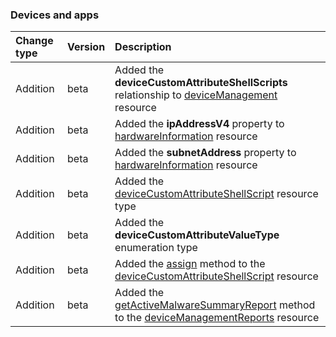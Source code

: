 ### Devices and apps

| **Change type** | **Version** | **Description** |
|:---|:---|:---|
|Addition|beta|Added the **deviceCustomAttributeShellScripts** relationship to [deviceManagement](https://docs.microsoft.com/en-us/graph/api/resources/intune-deviceManagement?view=graph-rest-beta) resource|
|Addition|beta|Added the **ipAddressV4** property to [hardwareInformation](https://docs.microsoft.com/en-us/graph/api/resources/intune-hardwareInformation?view=graph-rest-beta) resource|
|Addition|beta|Added the **subnetAddress** property to [hardwareInformation](https://docs.microsoft.com/en-us/graph/api/resources/intune-hardwareInformation?view=graph-rest-beta) resource|
|Addition|beta|Added the [deviceCustomAttributeShellScript](https://docs.microsoft.com/en-us/graph/api/resources/intune-deviceCustomAttributeShellScript?view=graph-rest-beta) resource type|
|Addition|beta|Added the **deviceCustomAttributeValueType** enumeration type|
|Addition|beta|Added the [assign](https://docs.microsoft.com/en-us/graph/api/intune-deviceCustomAttributeShellScript-assign?view=graph-rest-beta) method to the [deviceCustomAttributeShellScript](https://docs.microsoft.com/en-us/graph/api/resources/intune-deviceCustomAttributeShellScript?view=graph-rest-beta) resource|
|Addition|beta|Added the [getActiveMalwareSummaryReport](https://docs.microsoft.com/en-us/graph/api/intune-deviceManagementReports-getActiveMalwareSummaryReport?view=graph-rest-beta) method to the [deviceManagementReports](https://docs.microsoft.com/en-us/graph/api/resources/intune-deviceManagementReports?view=graph-rest-beta) resource|
